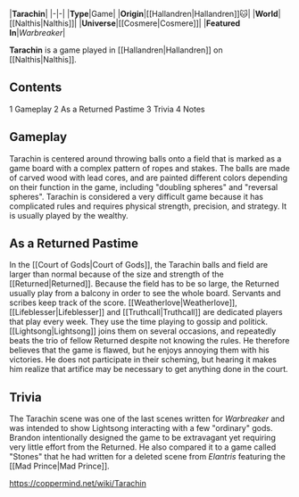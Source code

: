 |**Tarachin**|
|-|-|
|**Type**|Game|
|**Origin**|[[Hallandren\|Hallandren]]🐱︎|
|**World**|[[Nalthis\|Nalthis]]|
|**Universe**|[[Cosmere\|Cosmere]]|
|**Featured In**|*Warbreaker*|

**Tarachin** is a game played in [[Hallandren\|Hallandren]] on [[Nalthis\|Nalthis]].

## Contents

1 Gameplay
2 As a Returned Pastime
3 Trivia
4 Notes


## Gameplay
Tarachin is centered around throwing balls onto a field that is marked as a game board with a complex pattern of ropes and stakes. The balls are made of carved wood with lead cores, and are painted different colors depending on their function in the game, including "doubling spheres" and "reversal spheres". Tarachin is considered a very difficult game because it has complicated rules and requires physical strength, precision, and strategy. It is usually played by the wealthy.

## As a Returned Pastime
In the [[Court of Gods\|Court of Gods]], the Tarachin balls and field are larger than normal because of the size and strength of the [[Returned\|Returned]]. Because the field has to be so large, the Returned usually play from a balcony in order to see the whole board. Servants and scribes keep track of the score. [[Weatherlove\|Weatherlove]], [[Lifeblesser\|Lifeblesser]] and [[Truthcall\|Truthcall]] are dedicated players that play every week. They use the time playing to gossip and politick. [[Lightsong\|Lightsong]] joins them on several occasions, and repeatedly beats the trio of fellow Returned despite not knowing the rules. He therefore believes that the game is flawed, but he enjoys annoying them with his victories. He does not participate in their scheming, but hearing it makes him realize that artifice may be necessary to get anything done in the court.

## Trivia
The Tarachin scene was one of the last scenes written for *Warbreaker* and was intended to show Lightsong interacting with a few "ordinary" gods. Brandon intentionally designed the game to be extravagant yet requiring very little effort from the Returned. He also compared it to a game called "Stones" that he had written for a deleted scene from *Elantris* featuring the [[Mad Prince\|Mad Prince]].


https://coppermind.net/wiki/Tarachin